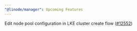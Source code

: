```yaml
---
"@linode/manager": Upcoming Features
---
```


Edit node pool configuration in LKE cluster create flow ([#12552](https://github.com/linode/manager/pull/12552))
